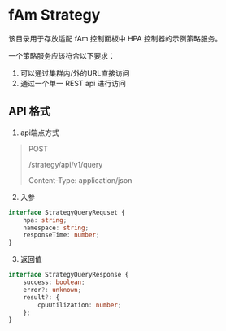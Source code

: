 # fAm Strategy

该目录用于存放适配 fAm 控制面板中 HPA 控制器的示例策略服务。

一个策略服务应该符合以下要求：

1. 可以通过集群内/外的URL直接访问
2. 通过一个单一 REST api 进行访问

## API  格式

1. api端点方式

> POST 
>
> /strategy/api/v1/query
>
> Content-Type: application/json

2. 入参

```typescript
interface StrategyQueryRequset {
    hpa: string;
    namespace: string;
    responseTime: number;
}
```

3. 返回值

```typescript
interface StrategyQueryResponse {
    success: boolean;
    error?: unknown;
    result?: {
        cpuUtilization: number;
    };
}
```

